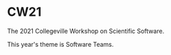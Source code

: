 # CW21
The 2021 Collegeville Workshop on Scientific Software.

This year's theme is Software Teams.
